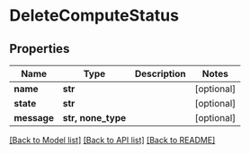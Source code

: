 # DeleteComputeStatus

## Properties
Name | Type | Description | Notes
------------ | ------------- | ------------- | -------------
**name** | **str** |  | [optional] 
**state** | **str** |  | [optional] 
**message** | **str, none_type** |  | [optional] 

[[Back to Model list]](../README.md#documentation-for-models) [[Back to API list]](../README.md#documentation-for-api-endpoints) [[Back to README]](../README.md)


